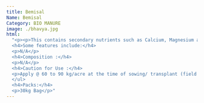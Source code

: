 ```yaml
---
title: Bemisal
Name: Bemisal
Category: BIO MANURE
image: ./bhavya.jpg
html:
  "<p><p>This contains secondary nutrients such as Calcium, Magnesium and Sulphur in larger amounts and micronutrients like Zinc, Copper, Iron, Boron, Manganese and Molybdenum in traces.<br /><br />It rectifies soil pH and improves soil structure.<br /><br />Magnesium increases the rate of photosynthetic activity and sulphur reduces salinity of the soil<br /><br />This can be used in all field crops, fruits, vegetables, and plantation crops etc</p></p>
  <h4>Some features include:</h4>
  <p>N/A</p>
  <h4>Composition :</h4>
  <p>N/A</p>
  <h4>Caution for Use :</h4>
  <p>Apply @ 60 to 90 kg/acre at the time of sowing/ transplant (field crops).<br />Do not eat,drink or smoke while spray .Wash hands and body parts exposed to during with soap and water.<br />Keep for away from children , animal feed, food stuff, Store in cool and dry place. Destory empty containers .Do not use empty containers for storage of food,grains and animal feed.</p>
  </ul>
  <h4>Packs:</h4>
  <p>30kg Bag</p>"
---
```

